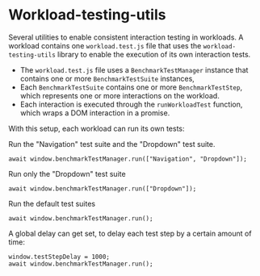 # Workload-testing-utils

Several utilities to enable consistent interaction testing in workloads.
A workload contains one `workload.test.js` file that uses the `workload-testing-utils` library to enable the execution of its own interaction tests.

-   The `workload.test.js` file uses a `BenchmarkTestManager` instance that contains one or more `BenchmarkTestSuite` instances,
-   Each `BenchmarkTestSuite` contains one or more `BenchmarkTestStep`, which represents one or more interactions on the workload.
-   Each interaction is executed through the `runWorkloadTest` function, which wraps a DOM interaction in a promise.

With this setup, each workload can run its own tests:

Run the "Navigation" test suite and the "Dropdown" test suite.

```
await window.benchmarkTestManager.run(["Navigation", "Dropdown"]);
```

Run only the "Dropdown" test suite

```
await window.benchmarkTestManager.run(["Dropdown"]);
```

Run the default test suites

```
await window.benchmarkTestManager.run();
```

A global delay can get set, to delay each test step by a certain amount of time:

```
window.testStepDelay = 1000;
await window.benchmarkTestManager.run();
```
